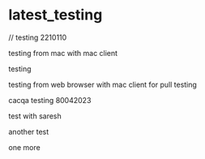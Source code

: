 # latest_testing
// testing 2210110

testing from mac with mac client

testing

testing from web browser with mac client for pull
testing 

cacqa testing 80042023


test with saresh

another test

one more
